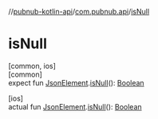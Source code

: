 //[pubnub-kotlin-api](../../index.md)/[com.pubnub.api](index.md)/[isNull](is-null.md)

# isNull

[common, ios]\
[common]\
expect fun [JsonElement](-json-element/index.md).[isNull](is-null.md)(): [Boolean](https://kotlinlang.org/api/latest/jvm/stdlib/kotlin/-boolean/index.html)

[ios]\
actual fun [JsonElement](-json-element/index.md).[isNull](is-null.md)(): [Boolean](https://kotlinlang.org/api/latest/jvm/stdlib/kotlin/-boolean/index.html)
